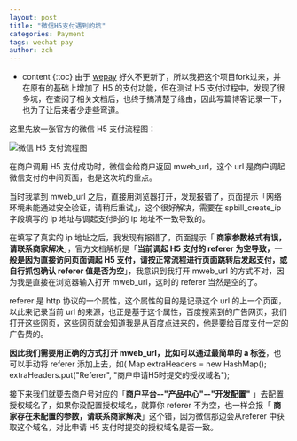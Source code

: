 ```yaml
---
layout: post
title: "微信H5支付遇到的坑"
categories: Payment
tags: wechat pay
author: zch
---
```


* content
{:toc}
由于 [wepay](https://github.com/objcoding/wepay) 好久不更新了，所以我把这个项目fork过来，并在原有的基础上增加了 H5 的支付功能，但在测试 H5 支付过程中，发现了很多坑，在查阅了相关文档后，也终于搞清楚了缘由，因此写篇博客记录一下，也为了让后来者少走些弯道。











这里先放一张官方的微信 H5 支付流程图：

![微信 H5 支付流程图](https://gitee.com/objcoding/md-picture/raw/master/img/wechatpay.png)





在商户调用 H5 支付成功时，微信会给商户返回 mweb_url，这个 url 是商户调起微信支付的中间页面，也是这次坑的重点。

当时我拿到 mweb_url 之后，直接用浏览器打开，发现报错了，页面提示「网络环境未能通过安全验证，请稍后重试」，这个很好解决，需要在 spbill_create_ip 字段填写的 ip 地址与调起支付时的 ip 地址不一致导致的。

在填写了真实的 ip 地址之后，我发现有报错了，页面提示「 **商家参数格式有误，请联系商家解决**」，官方文档解析是「**当前调起 H5 支付的 referer 为空导致，一般是因为直接访问页面调起 H5 支付，请按正常流程进行页面跳转后发起支付，或自行抓包确认 referer 值是否为空**」，我意识到我打开 mweb_url 的方式不对，因为我是直接在浏览器输入打开 mweb_url，这时的 referer 当然是空的了。

referer 是 http 协议的一个属性，这个属性的目的是记录这个 url 的上一个页面，以此来记录当前 url 的来源，也正是基于这个属性，百度搜索到的广告网页，我们打开这些网页，这些网页就会知道我是从百度点进来的，他是要给百度支付一定的广告费的。

**因此我们需要用正确的方式打开 mweb_url，比如可以通过最简单的 a 标签**，也可以手动将 referer 添加上去，如(
Map extraHeaders = new HashMap();
extraHeaders.put("Referer", "商户申请H5时提交的授权域名");

接下来我们就要去商户号对应的「**商户平台--"产品中心"--"开发配置"** 」去配置授权域名了，如果你没配置授权域名，就算你 referer 不为空，也一样会报「 **商家存在未配置的参数，请联系商家解决**」这个错，因为微信那边会从referer 中获取这个域名，对比申请 H5 支付时提交的授权域名是否一致。